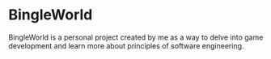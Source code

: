 # BingleWorld
BingleWorld is a personal project created by me as a way to delve into game development and learn more about principles of software engineering.
